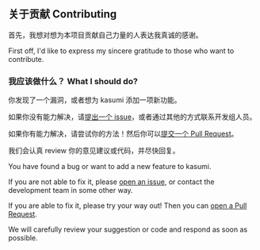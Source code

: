 ## 关于贡献 Contributing

首先，我想对想为本项目贡献自己力量的人表达我真诚的感谢。

First off, I'd like to express my sincere gratitude to those who want to contribute.

### 我应该做什么？ What I should do?

你发现了一个漏洞，或者想为 kasumi 添加一项新功能。

如果你没有能力解决，请[提出一个 issue](https://github.com/GekkouLab/Kasumi/issues)，或者通过其他的方式联系开发组人员。

如果你有能力解决，请尝试你的方法！然后你可以[提交一个 Pull Request](https://github.com/GekkouLab/Kasumi/pulls)。

我们会认真 review 你的意见建议或代码，并尽快回复。

You have found a bug or want to add a new feature to kasumi.

If you are not able to fix it, please [open an issue](https://github.com/GekkouLab/Kasumi/issues), or contact the development team in some other way.

If you are able to fix it, please try your way out! Then you can [open a Pull Request](https://github.com/GekkouLab/Kasumi/pulls).

We will carefully review your suggestion or code and respond as soon as possible.
